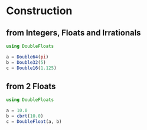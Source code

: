 # Construction

## from Integers, Floats and Irrationals

```julia
using DoubleFloats

a = Double64(pi)
b = Double32(5)
c = Double16(1.125)
```

## from 2 Floats

```julia
using DoubleFloats

a = 10.0
b = cbrt(10.0)
c = DoubleFloat(a, b)
```

